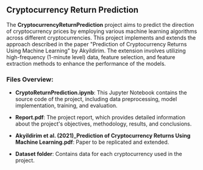 ## Cryptocurrency Return Prediction 

The **CryptocurrencyReturnPrediction** project aims to predict the direction of cryptocurrency prices by employing various machine learning algorithms across different cryptocurrencies. This project implements and extends the approach described in the paper "Prediction of Cryptocurrency Returns Using Machine Learning" by Akyildirim. The extension involves utilizing high-frequency (1-minute level) data, feature selection, and feature extraction methods to enhance the performance of the models.

### Files Overview:

- **CryptoReturnPrediction.ipynb**: This Jupyter Notebook contains the source code of the project, including data preprocessing, model implementation, training, and evaluation.

- **Report.pdf**: The project report, which provides detailed information about the project's objectives, methodology, results, and conclusions.
  
- **Akyildirim et al. (2021)_Prediction of Cryptocurrency Returns Using Machine Learning.pdf**: Paper to be replicated and extended.

- **Dataset folder**: Contains data for each cryptocurrency used in the project.
